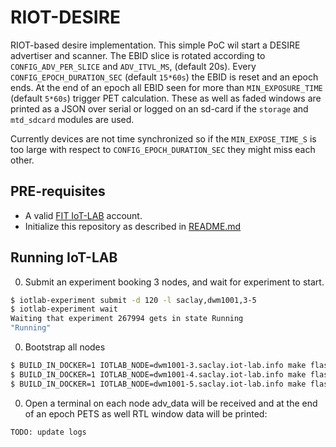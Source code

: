 # RIOT-DESIRE

RIOT-based desire implementation. This simple PoC wil start a DESIRE
advertiser and scanner. The EBID slice is rotated according to
`CONFIG_ADV_PER_SLICE` and `ADV_ITVL_MS`, (default 20s). Every
`CONFIG_EPOCH_DURATION_SEC` (default `15*60s`) the EBID is reset and an
epoch ends. At the end of an epoch all EBID seen for more than `MIN_EXPOSURE_TIME`
(default `5*60s`) trigger PET calculation. These as well as faded windows are
printed as a JSON over serial or logged on an sd-card if the `storage` and
`mtd_sdcard` modules are used.

Currently devices are not time synchronized so if the `MIN_EXPOSE_TIME_S`
is too large with respect to `CONFIG_EPOCH_DURATION_SEC` they might miss each
other.

## PRE-requisites

* A valid [FIT IoT-LAB](https://www.iot-lab.info/) account.
* Initialize this repository as described in [README.md](../../README.md)

## Running IoT-LAB

0. Submit an experiment booking 3 nodes, and wait for experiment to start.

```bash
$ iotlab-experiment submit -d 120 -l saclay,dwm1001,3-5
$ iotlab-experiment wait
Waiting that experiment 267994 gets in state Running
"Running"
```

0. Bootstrap all nodes

```bash
$ BUILD_IN_DOCKER=1 IOTLAB_NODE=dwm1001-3.saclay.iot-lab.info make flash
$ BUILD_IN_DOCKER=1 IOTLAB_NODE=dwm1001-4.saclay.iot-lab.info make flash
$ BUILD_IN_DOCKER=1 IOTLAB_NODE=dwm1001-5.saclay.iot-lab.info make flash
```

0. Open a terminal on each node adv_data will be received and at the end of
an epoch PETS as well RTL window data will be printed:

```bash
TODO: update logs
```
